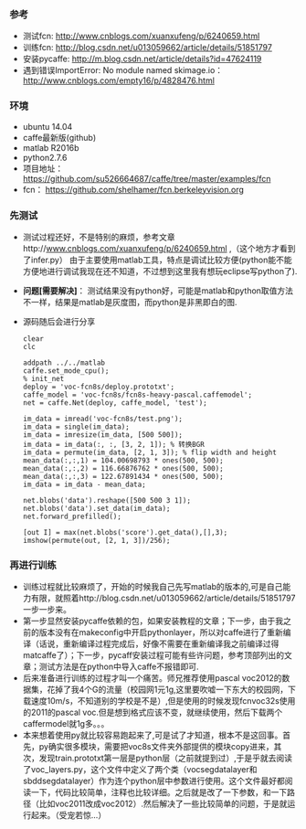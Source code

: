 ### 参考
* 测试fcn: http://www.cnblogs.com/xuanxufeng/p/6240659.html
* 训练fcn: http://blog.csdn.net/u013059662/article/details/51851797
* 安装pycaffe: http://m.blog.csdn.net/article/details?id=47624119
* 遇到错误ImportError: No module named skimage.io： http://www.cnblogs.com/empty16/p/4828476.html

### 环境
* ubuntu 14.04
* caffe最新版(github)
* matlab R2016b
* python2.7.6
* 项目地址： https://github.com/su526664687/caffe/tree/master/examples/fcn
* fcn： https://github.com/shelhamer/fcn.berkeleyvision.org

### 先测试
* 测试过程还好，不是特别的麻烦，参考文章http://www.cnblogs.com/xuanxufeng/p/6240659.html ,（这个地方才看到了infer.py） 由于主要使用matlab工具，特点是调试比较方便(python能不能方便地进行调试我现在还不知道，不过想到这里我有想玩eclipse写python了).
* <b>问题[需要解决]</b>： 测试结果没有python好，可能是matlab和python取值方法不一样，结果是matlab是灰度图，而python是非黑即白的图.
* 源码随后会进行分享
  
  ```
  clear
  clc

  addpath ../../matlab
  caffe.set_mode_cpu();
  % init_net
  deploy = 'voc-fcn8s/deploy.prototxt';
  caffe_model = 'voc-fcn8s/fcn8s-heavy-pascal.caffemodel';
  net = caffe.Net(deploy, caffe_model, 'test');

  im_data = imread('voc-fcn8s/test.png');
  im_data = single(im_data); 
  im_data = imresize(im_data, [500 500]);
  im_data = im_data(:, :, [3, 2, 1]); % 转换BGR
  im_data = permute(im_data, [2, 1, 3]); % flip width and height
  mean_data(:,:,1) = 104.00698793 * ones(500, 500); 
  mean_data(:,:,2) = 116.66876762 * ones(500, 500);
  mean_data(:,:,3) = 122.67891434 * ones(500, 500);
  im_data = im_data - mean_data;

  net.blobs('data').reshape([500 500 3 1]);
  net.blobs('data').set_data(im_data);
  net.forward_prefilled();

  [out I] = max(net.blobs('score').get_data(),[],3);
  imshow(permute(out, [2, 1, 3])/256);
  ```

### 再进行训练
* 训练过程就比较麻烦了，开始的时候我自己先写matlab的版本的,可是自己能力有限，就照着http://blog.csdn.net/u013059662/article/details/51851797 一步一步来。
* 第一步显然安装pycaffe依赖的包，如果安装教程的文章；下一步，由于我之前的版本没有在makeconfig中开启pythonlayer，所以对caffe进行了重新编译（话说，重新编译过程完成后，好像不需要在重新编译我之前编译过得matcaffe了）；下一步，pycaff安装过程可能有些许问题，参考顶部列出的文章；测试方法是在python中导入caffe不报错即可.
* 后来准备进行训练的过程才叫一个痛苦。师兄推荐使用pascal voc2012的数据集，花掉了我4个G的流量（校园网1元1g,这里要吹嘘一下东大的校园网，下载速度10m/s，不知道别的学校是不是）,但是使用的时候发现fcnvoc32s使用的2011的pascal voc.但是想到格式应该不变，就继续使用，然后下载两个caffermodel就1g多。。。
* 本来想着使用py就比较容易跑起来了,可是试了才知道，根本不是这回事。首先，py确实很多模块，需要把voc8s文件夹外部提供的模块copy进来，其次，发现train.prototxt第一层是python层（之前就提到过）,于是乎就去阅读了voc_layers.py，这个文件中定义了两个类（vocsegdatalayer和sbddsegdatalayer）作为连个python层中参数进行使用。这个文件最好都阅读一下，代码比较简单，注释也比较详细。之后就是改了一下参数，和一下路径（比如voc2011改成voc2012）.然后解决了一些比较简单的问题，于是就运行起来。（受宠若惊...）
